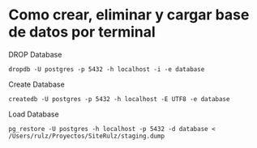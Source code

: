 # Como crear, eliminar y cargar base de datos por terminal

DROP Database
```
dropdb -U postgres -p 5432 -h localhost -i -e database
```
Create Database
```
createdb -U postgres -p 5432 -h localhost -E UTF8 -e database
```
Load Database
```
pg_restore -U postgres -h localhost -p 5432 -d database < /Users/rulz/Proyectos/SiteRulz/staging.dump
```
